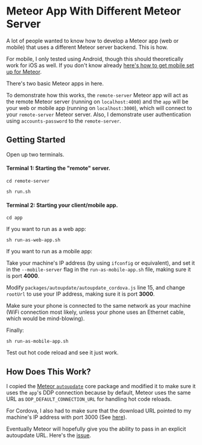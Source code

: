 # Meteor App With Different Meteor Server

A lot of people wanted to know how to develop a Meteor app (web or mobile) that uses a different Meteor server backend. This is how.

For mobile, I only tested using Android, though this should theoretically work for iOS as well. If you don't know already [here's how to get mobile set up for Meteor](https://www.meteor.com/tutorials/blaze/running-on-mobile).

There's two basic Meteor apps in here.

To demonstrate how this works, the `remote-server` Meteor app will act as the remote Meteor server (running on `localhost:4000`) and the `app` will be your web or mobile app (running on `localhost:3000`), which will connect to your `remote-server` Meteor server. Also, I demonstrate user authentication using `accounts-password` to the `remote-server`.

## Getting Started

Open up two terminals.

#### Terminal 1: Starting the "remote" server.

`cd remote-server`

`sh run.sh`

#### Terminal 2: Starting your client/mobile app.

`cd app`

If you want to run as a web app:

`sh run-as-web-app.sh`

If you want to run as a mobile app:

Take your machine's IP address (by using `ifconfig` or equivalent), and set it in the `--mobile-server` flag in the `run-as-mobile-app.sh` file, making sure it is port __4000__. 

Modify `packages/autoupdate/autoupdate_cordova.js` line 15, and change `rootUrl` to use your IP address, making sure it is port __3000__.

Make sure your phone is connected to the same network as your machine (WiFi connection most likely, unless your phone uses an Ethernet cable, which would be mind-blowing).

Finally:

`sh run-as-mobile-app.sh`

Test out hot code reload and see it just work.

## How Does This Work?

I copied the [Meteor `autoupdate`](https://github.com/meteor/meteor/tree/master/packages/autoupdate) core package and modified it to make sure it uses the `app`'s DDP connection because by default, Meteor uses the same URL as `DDP_DEFAULT_CONNECTION_URL` for handling hot code reloads.

For Cordova, I also had to make sure that the download URL pointed to my machine's IP address with port 3000 (See [here](https://github.com/rclai/meteor-app-with-remote-server/blob/master/app/packages/autoupdate/autoupdate_cordova.js#L15)).

Eventually Meteor will hopefully give you the ability to pass in an explicit autoupdate URL. Here's the [issue](https://github.com/meteor/meteor/issues/3815).
